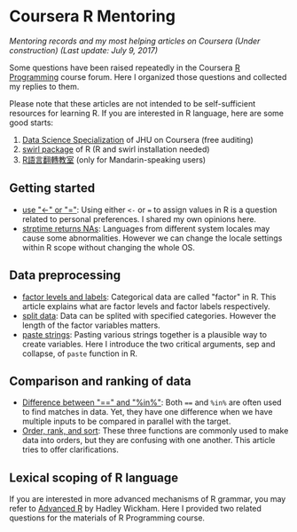 # Coursera R Mentoring
_Mentoring records and my most helping articles on Coursera (Under construction) (Last update: July 9, 2017)_

Some questions have been raised repeatedly in the Coursera [R Programming](https://www.coursera.org/learn/r-programming) course forum. Here I organized those questions and collected my replies to them.

Please note that these articles are not intended to be self-sufficient resources for learning R. If you are interested in R language, here are some good starts:

1. [Data Science Specialization](https://www.coursera.org/specializations/jhu-data-science) of JHU on Coursera (free auditing)
2. [swirl package](http://swirlstats.com) of R (R and swirl installation needed)
3. [R語言翻轉教室](http://datascienceandr.org) (only for Mandarin-speaking users)

## Getting started
* [use "<-" or "="](use%20=%20or%20<-.md): Using either `<-` or `=` to assign values in R is a question related to personal preferences. I shared my own opinions here.
* [strptime returns NAs](strptime%20returns%20NA.md): Languages from different system locales may cause some abnormalities. However we can change the locale settings within R scope without changing the whole OS.

## Data preprocessing
* [factor levels and labels](factor%20levels%20and%20labels.md): Categorical data are called "factor" in R. This article explains what are factor levels and factor labels respectively.
* [split data](split%20data.md): Data can be splited with specified categories. However the length of the factor variables matters.
* [paste strings](paste%20arguments.md): Pasting various strings together is a plausible way to create variables. Here I introduce the two critical arguments, sep and collapse, of `paste` function in R.

## Comparison and ranking of data
* [Difference between "==" and "%in%"](compare%20%3D%3D%20with%20%25in%25.md): Both `==` and `%in%` are often used to find matches in data. Yet, they have one difference when we have multiple inputs to be compared in parallel with the target.
* [Order, rank, and sort](order-rank-sort.md): These three functions are commonly used to make data into orders, but they are confusing with one another. This article tries to offer clarifications.

## Lexical scoping of R language
If you are interested in more advanced mechanisms of R grammar, you may refer to [Advanced R](http://adv-r.had.co.nz) by Hadley Wickham. Here I provided two related questions for the materials of R Programming course.